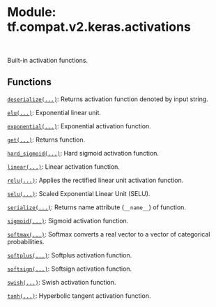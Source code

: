 <div itemscope itemtype="http://developers.google.com/ReferenceObject">
<meta itemprop="name" content="tf.compat.v2.keras.activations" />
<meta itemprop="path" content="Stable" />
</div>

# Module: tf.compat.v2.keras.activations


<table class="tfo-notebook-buttons tfo-api" align="left">
</table>



Built-in activation functions.



## Functions

[`deserialize(...)`](../../../../tf/keras/activations/deserialize.md): Returns activation function denoted by input string.

[`elu(...)`](../../../../tf/keras/activations/elu.md): Exponential linear unit.

[`exponential(...)`](../../../../tf/keras/activations/exponential.md): Exponential activation function.

[`get(...)`](../../../../tf/keras/activations/get.md): Returns function.

[`hard_sigmoid(...)`](../../../../tf/keras/activations/hard_sigmoid.md): Hard sigmoid activation function.

[`linear(...)`](../../../../tf/keras/activations/linear.md): Linear activation function.

[`relu(...)`](../../../../tf/keras/activations/relu.md): Applies the rectified linear unit activation function.

[`selu(...)`](../../../../tf/keras/activations/selu.md): Scaled Exponential Linear Unit (SELU).

[`serialize(...)`](../../../../tf/keras/activations/serialize.md): Returns name attribute (`__name__`) of function.

[`sigmoid(...)`](../../../../tf/keras/activations/sigmoid.md): Sigmoid activation function.

[`softmax(...)`](../../../../tf/keras/activations/softmax.md): Softmax converts a real vector to a vector of categorical probabilities.

[`softplus(...)`](../../../../tf/keras/activations/softplus.md): Softplus activation function.

[`softsign(...)`](../../../../tf/keras/activations/softsign.md): Softsign activation function.

[`swish(...)`](../../../../tf/keras/activations/swish.md): Swish activation function.

[`tanh(...)`](../../../../tf/keras/activations/tanh.md): Hyperbolic tangent activation function.



